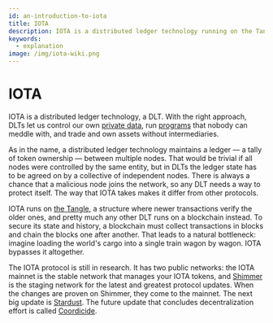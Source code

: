 ```yaml
---
id: an-introduction-to-iota
title: IOTA
description: IOTA is a distributed ledger technology running on the Tangle instead of a blockchain.
keywords:
  - explanation
image: /img/iota-wiki.png
---
```


# IOTA

IOTA is a distributed ledger technology, a DLT. With the right approach, DLTs let us control our own [private data](https://wiki.iota.org/identity.rs/introduction), run [programs](https://wiki.iota.org/smart-contracts/overview) that nobody can meddle with, and trade and own assets without intermediaries.

As in the name, a distributed ledger technology maintains a ledger — a tally of token ownership — between multiple nodes. That would be trivial if all nodes were controlled by the same entity, but in DLTs the ledger state has to be agreed on by a collective of independent nodes. There is always a chance that a malicious node joins the network, so any DLT needs a way to protect itself. The way that IOTA takes makes it differ from other protocols.

IOTA runs on [the Tangle](./tangle.md), a structure where newer transactions verify the older ones, and pretty much any other DLT runs on a blockchain instead. To secure its state and history, a blockchain must collect transactions in blocks and chain the blocks one after another. That leads to a natural bottleneck: imagine loading the world's cargo into a single train wagon by wagon. IOTA bypasses it altogether.

The IOTA protocol is still in research. It has two public networks: the IOTA mainnet is the stable network that manages your IOTA tokens, and [Shimmer](../future/shimmer.md) is the staging network for the latest and greatest protocol updates. When the changes are proven on Shimmer, they come to the mainnet. The next big update is [Stardust](https://blog.shimmer.network/stardust-upgrade-in-a-nutshell/). The future update that concludes decentralization effort is called [Coordicide](roadmap-to-decentralization.md).
